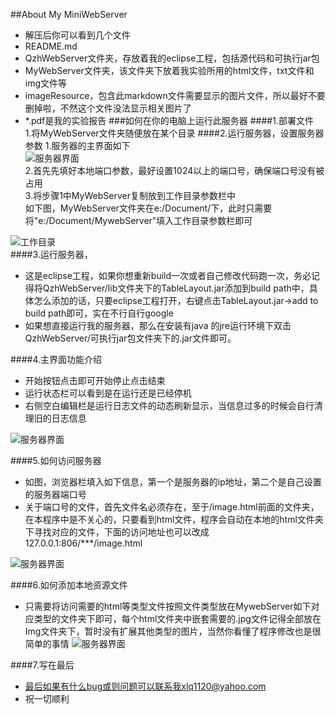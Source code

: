 ##About My MiniWebServer 
* 解压后你可以看到几个文件
* README.md
* QzhWebServer文件夹，存放着我的eclipse工程，包括源代码和可执行jar包
* MyWebServer文件夹，该文件夹下放着我实验所用的html文件，txt文件和img文件等
* imageResource，包含此markdown文件需要显示的图片文件，所以最好不要删掉啦，不然这个文件没法显示相关图片了
* *.pdf是我的实验报告
###如何在你的电脑上运行此服务器 
####1.部署文件  
1.将MyWebServer文件夹随便放在某个目录 
####2.运行服务器，设置服务器参数
1.服务器的主界面如下  
![服务器界面]( "./imageResource/WebMain.jpg" "这是主界面")  
2.首先先填好本地端口参数，最好设置1024以上的端口号，确保端口号没有被占用  
3.将步骤1中MyWebServer复制放到工作目录参数栏中  
如下图，MyWebServer文件夹在e:/Document/下，此时只需要将"e:/Document/MywebServer"填入工作目录参数栏即可

![工作目录]( "./imageResource/WorkDirectory.jpg" "这是工作目录")  
####3.运行服务器，
* 这是eclipse工程，如果你想重新build一次或者自己修改代码跑一次，务必记得将QzhWebServer/lib文件夹下的TableLayout.jar添加到build path中，具体怎么添加的话，只要eclipse工程打开，右键点击TableLayout.jar->add to build path即可，实在不行自行google
* 如果想直接运行我的服务器，那么在安装有java 的jre运行环境下双击QzhWebServer/可执行jar包文件夹下的.jar文件即可。  

####4.主界面功能介绍  
* 开始按钮点击即可开始停止点击结束
* 运行状态栏可以看到是在运行还是已经停机
* 右侧空白编辑栏是运行日志文件的动态刷新显示，当信息过多的时候会自行清理旧的日志信息  

![服务器界面]( "./imageResource/WebMain.jpg" "这是主界面")  

####5.如何访问服务器
* 如图，浏览器栏填入如下信息，第一个是服务器的ip地址，第二个是自己设置的服务器端口号
* 关于端口号的文件，首先文件名必须存在，至于/image.html前面的文件夹，在本程序中是不关心的，只要看到html文件，程序会自动在本地的html文件夹下寻找对应的文件，下面的访问地址也可以改成 127.0.0.1:806/***/image.html

![服务器界面]( "./imageResource/AccessServer.jpg" "这是主界面")  

####6.如何添加本地资源文件  
* 只需要将访问需要的html等类型文件按照文件类型放在MywebServer如下对应类型的文件夹下即可，每个html文件夹中嵌套需要的.jpg文件记得全部放在Img文件夹下，暂时没有扩展其他类型的图片，当然你看懂了程序修改也是很简单的事情 
![服务器界面]( "./imageResource/resource.jpg" "这是主界面") 

####7.写在最后  

* 最后如果有什么bug或则问题可以联系我xlq1120@yahoo.com
* 祝一切顺利
